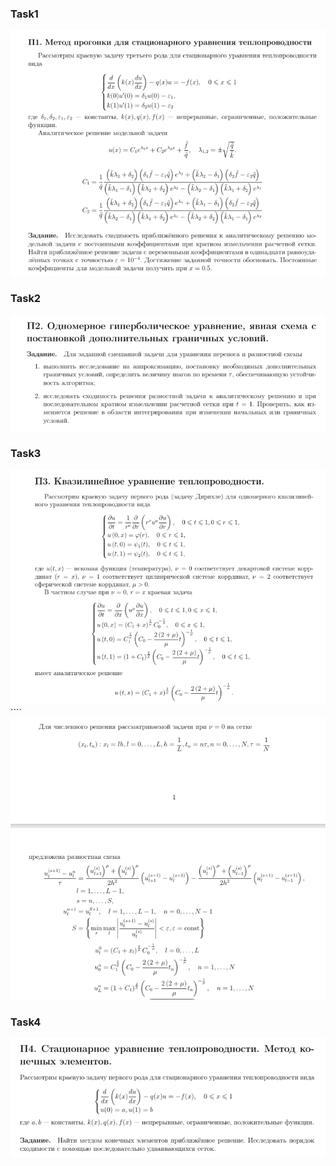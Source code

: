### Task1
![img](hw1/resources/task.png)
### Task2
![img](hw2/resources/task.png)
### Task3
![img](hw3/resources/taks1.png)````
![img](hw3/resources/task2.png)
### Task4
![img](hw4/resources/task.png)


